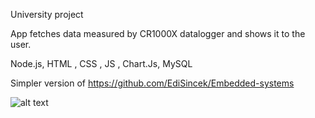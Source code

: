 University project

App fetches data measured by CR1000X datalogger and shows it to the user.

Node.js, HTML , CSS , JS , Chart.Js, MySQL

Simpler version of https://github.com/EdiSincek/Embedded-systems

![alt text](https://i.ibb.co/KWSt1Cd/slika-2022-01-18-231149.png)
